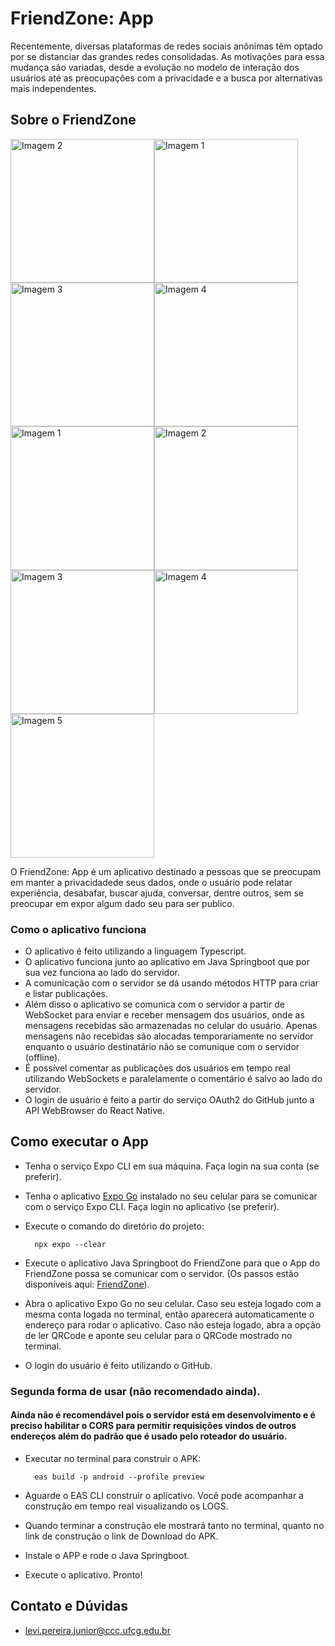 # FriendZone: App

Recentemente, diversas plataformas de redes sociais anônimas têm optado por se distanciar das grandes redes consolidadas. As motivações para essa mudança são variadas, desde a evolução no modelo de interação dos usuários até as preocupações com a privacidade e a busca por alternativas mais independentes.

## Sobre o FriendZone

<div style="display: flex; flex-direction: row; flex-wrap: wrap;">
    <img src="https://i.ibb.co/jG77JYD/Screenshot-20231205-234842-Expo-Go.jpg" alt="Imagem 2" width="230"/> 
    <img src="https://i.ibb.co/9V41pmf/Screenshot-20231205-234850-Chrome.jpg" alt="Imagem 1" width="230"/>
    <img src="https://i.ibb.co/fd1wZhG/Screenshot-20231205-234831-Expo-Go.jpg" alt="Imagem 3" width="230"/>  
    <img src="https://i.ibb.co/HVv4fD9/Screenshot-20231205-234621-Expo-Go.jpg" alt="Imagem 4" width="230"/>     
    <img src="https://i.ibb.co/7CfXpPX/Screenshot-20231204-110832-Expo-Go.jpg" alt="Imagem 1" width="230"/>
    <img src="https://i.ibb.co/sggM78R/Screenshot-20231125-192413-Expo-Go.jpg" alt="Imagem 2" width="230"/> 
    <img src="https://i.ibb.co/Mf0CLHh/Screenshot-20231204-110840-Expo-Go.jpg" alt="Imagem 3" width="230"/>  
    <img src="https://i.ibb.co/TPgHNQJ/Screenshot-20231204-110911-Expo-Go.jpg" alt="Imagem 4" width="230"/> 
    <img src="https://i.ibb.co/7VJ2Rx1/Screenshot-20231204-111106-Expo-Go.jpg" alt="Imagem 5" width="230"/> 
</div>  

O FriendZone: App é um aplicativo destinado a pessoas que se preocupam em manter a privacidadede seus dados, onde o usuário pode relatar experiência, desabafar, buscar ajuda, conversar, dentre outros, sem se preocupar em expor algum dado seu para ser publico.

### Como o aplicativo funciona
- O aplicativo é feito utilizando a linguagem Typescript.
- O aplicativo funciona junto ao aplicativo em Java Springboot que por sua vez funciona ao lado do servidor.
- A comunicação com o servidor se dá usando métodos HTTP para criar e listar publicações.
- Além disso o aplicativo se comunica com o servidor a partir de WebSocket para enviar e receber mensagem dos usuários, onde as mensagens recebidas são armazenadas no celular do usuário. Apenas mensagens não recebidas são alocadas temporariamente no servidor enquanto o usuário destinatário não se comunique com o servidor (offline).
- É possível comentar as publicações dos usuários em tempo real utilizando WebSockets e paralelamente o comentário é salvo ao lado do servidor.
- O login de usuário é feito a partir do serviço OAuth2 do GitHub junto a API WebBrowser do React Native.

## Como executar o App

- Tenha o serviço Expo CLI em sua máquina. Faça login na sua conta (se preferir).
- Tenha o aplicativo [Expo Go](https://play.google.com/store/apps/details?id=host.exp.exponent&hl=pt&gl=US&pli=1) instalado no seu celular para se comunicar com o serviço Expo CLI. Faça login no aplicativo (se preferir).
- Execute o comando do diretório do projeto:

        npx expo --clear

- Execute o aplicativo Java Springboot do FriendZone para que o App do FriendZone possa se comunicar com o servidor. (Os passos estão disponíveis aqui: [FriendZone](https://github.com/LeviJunior21/FriendZn)).
- Abra o aplicativo Expo Go no seu celular. Caso seu esteja logado com a mesma conta logada no terminal, então aparecerá automaticamente o endereço para rodar o aplicativo. Caso não esteja logado, abra a opção de ler QRCode e aponte seu celular para o QRCode mostrado no terminal.
- O login do usuário é feito utilizando o GitHub.

### Segunda forma de usar (não recomendado ainda).

#### Ainda não é recomendável pois o servidor está em desenvolvimento e é preciso habilitar o CORS para permitir requisições vindos de outros endereços além do padrão que é usado pelo roteador do usuário.
- Executar no terminal para construir o APK:
 
        eas build -p android --profile preview

- Aguarde o EAS CLI construir o aplicativo. Você pode acompanhar a construção em tempo real visualizando os LOGS.
- Quando terminar a construção ele mostrará tanto no terminal, quanto no link de construção o link de Download do APK.
- Instale o APP e rode o Java Springboot.
- Execute o aplicativo. Pronto!

## Contato e Dúvidas

- levi.pereira.junior@ccc.ufcg.edu.br
